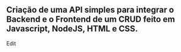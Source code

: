## Criação de uma API simples para integrar o Backend e o Frontend de um CRUD feito em Javascript, NodeJS, HTML e CSS.

Edit
